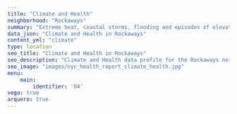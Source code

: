 ```yaml
---
title: "Climate and Health"
neighborhood: "Rockaways"
summary: "Extreme heat, coastal storms, flooding and episodes of elevated ozone are climate-related hazards that may increase with climate change and have important public health impacts in New York City. Extreme weather can cause power outages, which also threaten public health. This report provides neighborhood indicators of climate-related hazards, vulnerability and health impacts."
data_json: "Climate and Health in Rockaways"
content_yml: "climate"
type: location
seo_title: "Climate and Health in Rockaways"
seo_description: "Climate and Health data profile for the Rockaways neighborhood of NYC."
seo_image: "images/nyc_health_report_climate_health.jpg"
menu:
    main:
        identifier: '04'
vega: true
arquero: true
---
```

